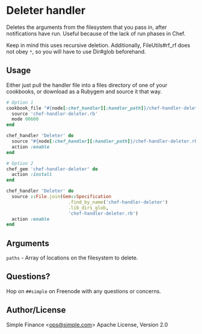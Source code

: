 # Deleter handler
Deletes the arguments from the filesystem that you pass in, after notifications
have run. Useful because of the lack of run phases in Chef.

Keep in mind this uses recursive deletion. Additionally, FileUtils#rf\_rf does
not obey `*`, so you will have to use Dir#glob beforehand.

## Usage
Either just pull the handler file into a files directory of one of your
cookbooks, or download as a Rubygem and source it that way.

```ruby
# Option 1
cookbook_file "#{node[:chef_handler][:handler_path]}/chef-handler-deleter.rb" do
  source 'chef-handler-deleter.rb'
  mode 00600
end

chef_handler 'Deleter' do
  source "#{node[:chef_handler][:handler_path]}/chef-handler-deleter.rb"
  action :enable
end

# Option 2
chef_gem 'chef-handler-deleter' do
  action :install
end

chef_handler 'Deleter' do
  source ::File.join(Gem::Specification
                       .find_by_name('chef-handler-deleter')
                       .lib_dirs_glob,
                       'chef-handler-deleter.rb')
  action :enable
end
```

## Arguments
`paths` - Array of locations on the filesystem to delete.

## Questions?
Hop on `##simple` on Freenode with any questions or concerns.

## Author/License
Simple Finance \<ops@simple.com\>
Apache License, Version 2.0
